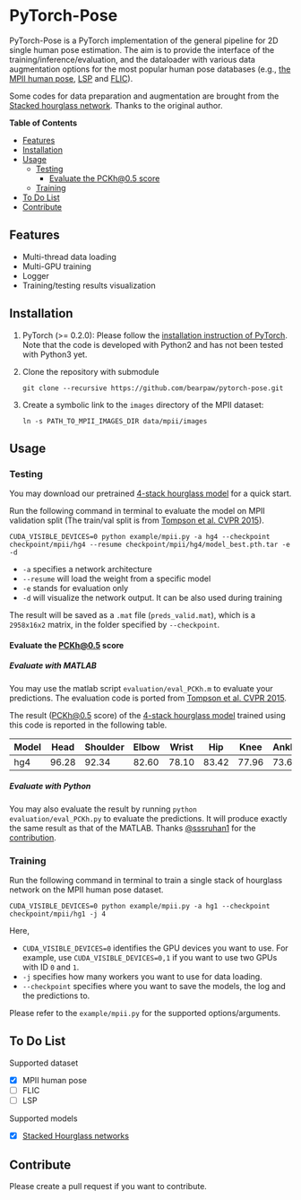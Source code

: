# PyTorch-Pose

PyTorch-Pose is a PyTorch implementation of the general pipeline for 2D single human pose estimation. The aim is to provide the interface of the training/inference/evaluation, and the dataloader with various data augmentation options for the most popular human pose databases (e.g., [the MPII human pose](http://human-pose.mpi-inf.mpg.de), [LSP](http://www.comp.leeds.ac.uk/mat4saj/lsp.html) and [FLIC](http://bensapp.github.io/flic-dataset.html)).

Some codes for data preparation and augmentation are brought from the [Stacked hourglass network](https://github.com/anewell/pose-hg-train). Thanks to the original author. 

**Table of Contents**  
- [Features](#features)
- [Installation](#installation)
- [Usage](#usage)
   - [Testing](#testing)
      - [Evaluate the PCKh@0.5 score](#evaluate-the-pckh05-score)
   - [Training](#training)
- [To Do List](#to-do-list)
- [Contribute](#contribute)

## Features
- Multi-thread data loading
- Multi-GPU training
- Logger
- Training/testing results visualization

## Installation
1. PyTorch (>= 0.2.0): Please follow the [installation instruction of PyTorch](http://pytorch.org/). Note that the code is developed with Python2 and has not been tested with Python3 yet.

2. Clone the repository with submodule
   ```
   git clone --recursive https://github.com/bearpaw/pytorch-pose.git
   ```

3. Create a symbolic link to the `images` directory of the MPII dataset:
   ```
   ln -s PATH_TO_MPII_IMAGES_DIR data/mpii/images
   ```

## Usage

### Testing
You may download our pretrained [4-stack hourglass model](https://drive.google.com/drive/folders/0B63t5HSgY4SQQ2FBRE5rQ2EzbjQ?usp=sharing) for a quick start.

Run the following command in terminal to evaluate the model on MPII validation split (The train/val split is from [Tompson et al. CVPR 2015](http://www.cims.nyu.edu/~tompson/data/mpii_valid_pred.zip)).
```
CUDA_VISIBLE_DEVICES=0 python example/mpii.py -a hg4 --checkpoint checkpoint/mpii/hg4 --resume checkpoint/mpii/hg4/model_best.pth.tar -e -d 
```
* `-a` specifies a network architecture
* `--resume` will load the weight from a specific model
* `-e` stands for evaluation only
* `-d` will visualize the network output. It can be also used during training

The result will be saved as a `.mat` file (`preds_valid.mat`), which is a `2958x16x2` matrix, in the folder specified by `--checkpoint`.

#### Evaluate the PCKh@0.5 score

##### Evaluate with MATLAB

You may use the matlab script `evaluation/eval_PCKh.m` to evaluate your predictions. The evaluation code is ported from  [Tompson et al. CVPR 2015](http://www.cims.nyu.edu/~tompson/data/mpii_valid_pred.zip).

The result (PCKh@0.5 score) of the [4-stack hourglass model](https://drive.google.com/drive/folders/0B63t5HSgY4SQQ2FBRE5rQ2EzbjQ?usp=sharing) trained using this code is reported in the following table.


| Model    | Head | Shoulder | Elbow | Wrist | Hip  | Knee  | Ankle | Mean | 
| -------- | -----| -------- | ----- | ----- | ---- | ------|------ | ---- |
| hg4      | 96.28| 92.34    | 82.60 | 78.10 | 83.42| 77.96 | 73.62 | 83.58|

##### Evaluate with Python

You may also evaluate the result by running `python evaluation/eval_PCKh.py` to evaluate the predictions. It will produce exactly the same result as that of the MATLAB. Thanks [@sssruhan1](https://github.com/sssruhan1) for the [contribution](https://github.com/bearpaw/pytorch-pose/pull/2).

### Training
Run the following command in terminal to train a single stack of hourglass network on the MPII human pose dataset. 
```
CUDA_VISIBLE_DEVICES=0 python example/mpii.py -a hg1 --checkpoint checkpoint/mpii/hg1 -j 4 
```
Here, 
* `CUDA_VISIBLE_DEVICES=0` identifies the GPU devices you want to use. For example, use `CUDA_VISIBLE_DEVICES=0,1` if you want to use two GPUs with ID `0` and `1`. 
* `-j` specifies how many workers you want to use for data loading. 
* `--checkpoint` specifies where you want to save the models, the log and the predictions to.

Please refer to the `example/mpii.py` for the supported options/arguments.

## To Do List
Supported dataset
- [x] MPII human pose
- [ ] FLIC
- [ ] LSP

Supported models
- [x] [Stacked Hourglass networks](https://arxiv.org/abs/1603.06937)

## Contribute
Please create a pull request if you want to contribute.





